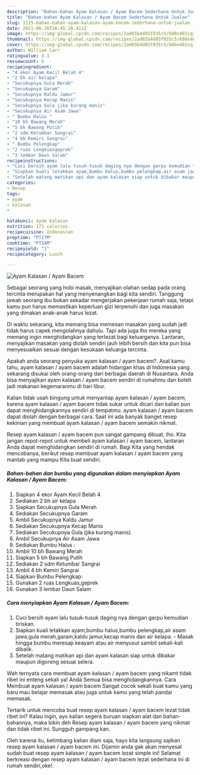 ```yaml
---
description: "Bahan-bahan Ayam Kalasan / Ayam Bacem Sederhana Untuk Jualan"
title: "Bahan-bahan Ayam Kalasan / Ayam Bacem Sederhana Untuk Jualan"
slug: 1115-bahan-bahan-ayam-kalasan-ayam-bacem-sederhana-untuk-jualan
date: 2021-06-26T16:45:26.411Z
image: https://img-global.cpcdn.com/recipes/2ad65b4d85f035c5/680x482cq70/ayam-kalasan-ayam-bacem-foto-resep-utama.jpg
thumbnail: https://img-global.cpcdn.com/recipes/2ad65b4d85f035c5/680x482cq70/ayam-kalasan-ayam-bacem-foto-resep-utama.jpg
cover: https://img-global.cpcdn.com/recipes/2ad65b4d85f035c5/680x482cq70/ayam-kalasan-ayam-bacem-foto-resep-utama.jpg
author: William Carr
ratingvalue: 3.1
reviewcount: 6
recipeingredient:
- "4 ekor Ayam Kecil Belah 4"
- "2 bh air kelapa"
- "Secukupnya Gula Merah"
- "Secukupnya Garam"
- "Secukupnya Kaldu Jamur"
- "Secukupnya Kecap Manis"
- "Secukupnya Gula jika kurang manis"
- "Secukupnya Air Asam Jawa"
- " Bumbu Halus "
- "10 bh Bawang Merah"
- "5 bh Bawang Putih"
- "2 sdm Ketumbar Sangrai"
- "4 bh Kemiri Sangrai"
- " Bumbu Pelengkap"
- "2 ruas Lengkuasgeprek"
- "3 lembar Daun Salam"
recipeinstructions:
- "Cuci bersih ayam lalu tusuk-tusuk daging nya dengan garpu kemudian tiriskan."
- "Siapkan kuali letakkan ayam,bumbu halus,bumbu pelengkap,air asam jawa,gula merah,garam,kaldu jamur,kecap manis dan air kelapa. Masak hingga bumbu meresap keayam atau air menyusut sambil sekali-kali dibalik."
- "Setelah matang matikan api dan ayam kalasan siap untuk dibakar maupun digoreng sesuai selera."
categories:
- Resep
tags:
- ayam
- kalasan
- 

katakunci: ayam kalasan  
nutrition: 173 calories
recipecuisine: Indonesian
preptime: "PT27M"
cooktime: "PT34M"
recipeyield: "1"
recipecategory: Lunch

---
```



![Ayam Kalasan / Ayam Bacem](https://img-global.cpcdn.com/recipes/2ad65b4d85f035c5/680x482cq70/ayam-kalasan-ayam-bacem-foto-resep-utama.jpg)

Sebagai seorang yang hobi masak, menyajikan olahan sedap pada orang tercinta merupakan hal yang menyenangkan bagi kita sendiri. Tanggung jawab seorang ibu bukan sekadar mengerjakan pekerjaan rumah saja, tetapi kamu pun harus memastikan keperluan gizi terpenuhi dan juga masakan yang dimakan anak-anak harus lezat.

Di waktu  sekarang, kita memang bisa memesan masakan yang sudah jadi tidak harus capek mengolahnya dahulu. Tapi ada juga lho mereka yang memang ingin menghidangkan yang terlezat bagi keluarganya. Lantaran, menyajikan masakan yang diolah sendiri jauh lebih bersih dan kita pun bisa menyesuaikan sesuai dengan kesukaan keluarga tercinta. 



Apakah anda seorang penyuka ayam kalasan / ayam bacem?. Asal kamu tahu, ayam kalasan / ayam bacem adalah hidangan khas di Indonesia yang sekarang disukai oleh orang-orang dari berbagai daerah di Nusantara. Anda bisa menyajikan ayam kalasan / ayam bacem sendiri di rumahmu dan boleh jadi makanan kegemaranmu di hari libur.

Kalian tidak usah bingung untuk menyantap ayam kalasan / ayam bacem, karena ayam kalasan / ayam bacem tidak sukar untuk dicari dan kalian pun dapat menghidangkannya sendiri di tempatmu. ayam kalasan / ayam bacem dapat diolah dengan berbagai cara. Saat ini ada banyak banget resep kekinian yang membuat ayam kalasan / ayam bacem semakin nikmat.

Resep ayam kalasan / ayam bacem pun sangat gampang dibuat, lho. Kita jangan repot-repot untuk membeli ayam kalasan / ayam bacem, lantaran Anda dapat menghidangkan sendiri di rumah. Bagi Kita yang hendak mencobanya, berikut resep membuat ayam kalasan / ayam bacem yang mantab yang mampu Kita buat sendiri.

<!--inarticleads1-->

##### Bahan-bahan dan bumbu yang digunakan dalam menyiapkan Ayam Kalasan / Ayam Bacem:

1. Siapkan 4 ekor Ayam Kecil Belah 4
1. Sediakan 2 bh air kelapa
1. Siapkan Secukupnya Gula Merah
1. Sediakan Secukupnya Garam
1. Ambil Secukupnya Kaldu Jamur
1. Sediakan Secukupnya Kecap Manis
1. Sediakan Secukupnya Gula (jika kurang manis)
1. Ambil Secukupnya Air Asam Jawa
1. Sediakan  Bumbu Halus :
1. Ambil 10 bh Bawang Merah
1. Siapkan 5 bh Bawang Putih
1. Sediakan 2 sdm Ketumbar Sangrai
1. Ambil 4 bh Kemiri Sangrai
1. Siapkan  Bumbu Pelengkap:
1. Gunakan 2 ruas Lengkuas,geprek
1. Gunakan 3 lembar Daun Salam




<!--inarticleads2-->

##### Cara menyiapkan Ayam Kalasan / Ayam Bacem:

1. Cuci bersih ayam lalu tusuk-tusuk daging nya dengan garpu kemudian tiriskan.
1. Siapkan kuali letakkan ayam,bumbu halus,bumbu pelengkap,air asam jawa,gula merah,garam,kaldu jamur,kecap manis dan air kelapa. - Masak hingga bumbu meresap keayam atau air menyusut sambil sekali-kali dibalik.
1. Setelah matang matikan api dan ayam kalasan siap untuk dibakar maupun digoreng sesuai selera.




Wah ternyata cara membuat ayam kalasan / ayam bacem yang nikamt tidak ribet ini enteng sekali ya! Anda Semua bisa menghidangkannya. Cara Membuat ayam kalasan / ayam bacem Sangat cocok sekali buat kamu yang baru mau belajar memasak atau juga untuk kamu yang telah pandai memasak.

Tertarik untuk mencoba buat resep ayam kalasan / ayam bacem lezat tidak ribet ini? Kalau ingin, ayo kalian segera buruan siapkan alat dan bahan-bahannya, maka bikin deh Resep ayam kalasan / ayam bacem yang nikmat dan tidak ribet ini. Sungguh gampang kan. 

Oleh karena itu, ketimbang kalian diam saja, hayo kita langsung sajikan resep ayam kalasan / ayam bacem ini. Dijamin anda gak akan menyesal sudah buat resep ayam kalasan / ayam bacem lezat simple ini! Selamat berkreasi dengan resep ayam kalasan / ayam bacem lezat sederhana ini di rumah sendiri,oke!.

